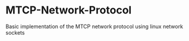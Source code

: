 # MTCP-Network-Protocol
Basic implementation of the MTCP network protocol using linux network sockets
